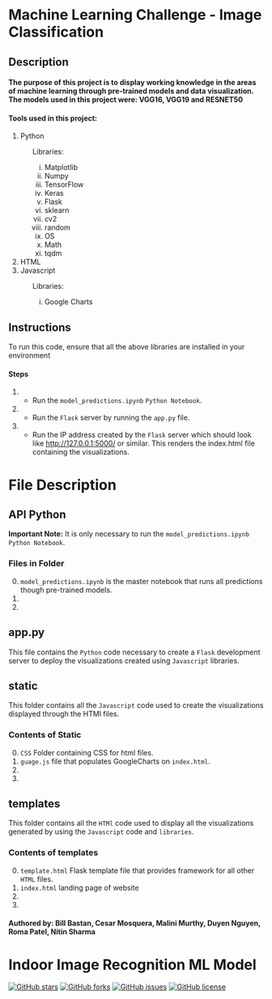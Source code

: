 <h1>Machine Learning Challenge - Image Classification</h1>

<h2>Description</h2>
<h4>The purpose of this project is to display working knowledge in the areas of machine learning through pre-trained models and data visualization. The models used in this project were: VGG16, VGG19 and RESNET50</h4>
<h4>Tools used in this project: </h4>
<ol>
    <li>Python</li>
    <ul type = "none"><li>Libraries: </li>
    <ol type = "i">
        <li>Matplotlib</li>
        <li>Numpy</li>
        <li>TensorFlow</li>
        <li>Keras</li>
        <li>Flask</li>
        <li>sklearn</li>
        <li>cv2</li>
        <li>random</li>
        <li>OS</li>
        <li>Math</li>
        <li>tqdm</li>
    </ol></ul>
    <li>HTML</li>
    <li>Javascript</li>
    <ul type = "none"><li>Libraries:</li> 
    <ol type = "i">
        <li>Google Charts</li>
    </ol></ul>
</ol>

## Instructions
<p> To run this code, ensure that all the above libraries are installed in your environment</p>

#### Steps
1. - Run the `model_predictions.ipynb` `Python Notebook`. 
2. - Run the `Flask` server by running the `app.py` file.
3. - Run the IP address created by the `Flask` server which should look like http://127.0.0.1:5000/ or similar. This renders the index.html file containing the visualizations.

# File Description

## API Python
<b> Important Note:</b>
It is only necessary to run the `model_predictions.ipynb` `Python Notebook`.

### Files in Folder
0. `model_predictions.ipynb` is the master notebook that runs all predictions though pre-trained models.
1. 
2. 

## app.py
This file contains the `Python` code necessary to create a `Flask` development server to deploy the visualizations created using `Javascript` libraries.

## static
This folder contains all the `Javascript` code used to create the visualizations displayed through the HTMl files.
### Contents of Static
0. `CSS` Folder containing CSS for html files.
1. `guage.js` file that populates GoogleCharts on `index.html`.
2. 
3. 


## templates
This folder contains all the `HTMl` code used to display all the visualizations generated by using the `Javascript` code and `libraries`.
### Contents of templates
0. `template.html` Flask template file that provides framework for all other `HTML` files.
1. `index.html` landing page of website
2. 
3. 


#### Authored by: Bill Bastan, Cesar Mosquera, Malini Murthy, Duyen Nguyen, Roma Patel, Nitin Sharma


# Indoor Image Recognition ML Model 
<a href="https://github.com/cemoga/machine_learning-challenge"><img alt="GitHub stars" src="https://img.shields.io/github/stars/cemoga/machine_learning-challenge?color=yellow"></a>
<a href="https://github.com/cemoga/machine_learning-challenge"><img alt="GitHub forks" src="https://img.shields.io/github/forks/cemoga/machine_learning-challenge?color=yellow"></a>
<a href="https://github.com/cemoga/machine_learning-challenge"><img alt="GitHub issues" src="https://img.shields.io/github/issues/cemoga/machine_learning-challenge"></a>
<a href="https://github.com/cemoga/machine_learning-challenge"><img alt="GitHub license" src="https://img.shields.io/github/license/cemoga/machine_learning-challenge?color=red"></a>

